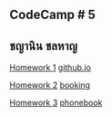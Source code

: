 ## CodeCamp # 5

## ชญานิน ชลหาญ

[Homework 1](https://github.com/cchayanin/CodeCamp5/tree/master/Day02/homework1) [github.io](https://cchayanin.github.io/)

[Homework 2](https://github.com/cchayanin/CodeCamp5/tree/master/Day02/homework2) [booking](https://cchayanin.github.io/booking.html)

[Homework 3](https://github.com/cchayanin/CodeCamp5/tree/master/Day02/homework3) [phonebook](https://cchayanin.github.io/phonebook.html)

